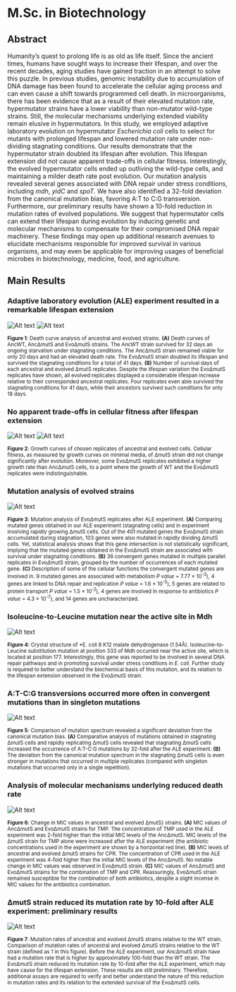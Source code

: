 # M.Sc. in Biotechnology

## Abstract

Humanity’s quest to prolong life is as old as life itself. Since the ancient times, humans have sought ways to increase their lifespan, and over the recent decades, aging studies have gained traction in an attempt to solve this puzzle. In previous studies, genomic instability due to accumulation of DNA damage has been found to accelerate the cellular aging process and can even cause a shift towards programmed cell death. In microorganisms, there has been evidence that as a result of their elevated mutation rate, hypermutator strains have a lower viability than non-mutator wild-type strains. Still, the molecular mechanisms underlying extended viability remain elusive in hypermutators. In this study, we employed adaptive laboratory evolution on hypermutator _Escherichia coli_ cells to select for mutants with prolonged lifespan and lowered mutation rate under non-dividing stagnating conditions. Our results demonstrate that the hypermutator strain doubled its lifespan after evolution. This lifespan extension did not cause apparent trade-offs in cellular fitness. Interestingly, the evolved hypermutator cells ended up outliving the wild-type cells, and maintaining a milder death rate post evolution. Our mutation analysis revealed several genes associated with DNA repair under stress conditions, including _mdh_, _yidC_ and _spoT_. We have also identified a 32-fold deviation from the canonical mutation bias, favoring A:T to C:G transversion. Furthermore, our preliminary results have shown a 10-fold reduction in mutation rates of evolved populations. We suggest that hypermutator cells can extend their lifespan during evolution by inducing genetic and molecular mechanisms to compensate for their compromised DNA repair machinery. These findings may open up additional research avenues to elucidate mechanisms responsible for improved survival in various organisms, and may even be applicable for improving usages of beneficial microbes in biotechnology, medicine, food, and agriculture.

## Main Results

### Adaptive laboratory evolution (ALE) experiment resulted in a remarkable lifespan extension

![Alt text](Figures/1.1_Death_curve_final.png)
![Alt text](Figures/1.2_Bar_graph_for_dmuts_anc_vs_evo_cols_for_lifespan_final.png)

<sub>**Figure 1**: Death curve analysis of ancestral and evolved strains.
**(A)** Death curves of AncWT, Anc&Delta;mutS and Evo&Delta;mutS strains. The AncWT strain survived for 32 days an ongoing starvation under stagnating conditions. The Anc&Delta;mutS strain remained viable for only 20 days and had an elevated death rate. The Evo&Delta;mutS strain doubled its lifespan and survived the stagnating conditions for a total of 41 days. **(B)** Number of survival days of each ancestral and evolved &Delta;mutS replicates. Despite the lifespan variation the Evo&Delta;mutS replicates have shown, all evolved replicates displayed a considerable lifespan increase relative to their corresponded ancestral replicates. Four replicates even able survived the stagnating conditions for 41 days, while their ancestors survived such conditions for only 18 days. </sub>

### No apparent trade-offs in cellular fitness after lifespan extension

![Alt text](Figures/2.1_Rep_4_Rep_5_final.png)
![Alt text](Figures/2.2_Rep_6_Rep_10_final.png)

<sub> **Figure 2**: Growth curves of chosen replicates of ancestral and evolved cells.
Cellular fitness, as measured by growth curves on minimal media, of &Delta;mutS strain did not change significantly after evolution. Moreover, some Evo&Delta;mutS replicates exhibited a higher growth rate than Anc&Delta;mutS cells, to a point where the growth of WT and the Evo$\Delta$mutS replicates were indistinguishable. </sub>

### Mutation analysis of evolved strains

![Alt text](Figures/3_271022_new_new_muts_all_fis_combined_final.png)

<sub> **Figure 3**: Mutation analysis of Evo$\Delta$mutS replicates after ALE experiment.
**(A)** Comparing mutated genes obtained in our ALE experiment (stagnating cells) and in experiment involving rapidly growing &Delta;mutS cells. Out of the 401 mutated genes the Evo&Delta;mutS strain accumulated during stagnation, 103 genes were also mutated in rapidly dividing &Delta;mutS cells. Yet, statistical analysis shows that this gene intersection is not statistically significant, implying that the mutated genes obtained in the Evo&Delta;mutS strain are associated with survival under stagnating conditions. **(B)** 36 convergent genes mutated in multiple parallel replicates in Evo$\Delta$mutS strain, grouped by the number of occurrences of each mutated gene. **(C)** Description of some of the cellular functions the convergent mutated genes are involved in. 9 mutated genes are associated with metabolism _P value_ = 7.77 &times; 10<sup>-3</sup>), 4 genes are linked to DNA repair and replication _P value_ = 1.6 &times; 10<sup>-5</sup>), 5 genes are related to protein transport _P value_ = 1.5 &times; 10<sup>-2</sup>), 4 genes are involved in response to antibiotics _P value_ = 4.3 &times; 10<sup>-7</sup>), and 14 genes are uncharacterized.

 </sub>

### Isoleucine-to-Leucine mutation near the active site in Mdh

![Alt text](Figures/4_mdh%20sturcture%20fig%20-%20white%20background%203.png)

<sub> **Figure 4**: Crystal structure of \*E. coli
8 K12 malate dehydrogenase (1.54Å).
Isoleucine-to-Leucine substitution mutation at position 333 of Mdh occurred near the active site, which is located at position 177. Interestingly, this gene was reported to be involved in several DNA repair pathways and in promoting survival under stress conditions in _E. coli_. Further study is required to better understand the biochemical basis of this mutation, and its relation to the lifespan extension observed in the Evo&Delta;mutS strain.

</sub>

### A:T-C:G transversions occurred more often in convergent mutations than in singleton mutations

![Alt text](Figures/5_201122_mutation_bias_for_presentation_3.png)

<sub> **Figure 5**: Comparison of mutation spectrum revealed a significant deviation from the canonical mutation bias.
**(A)** Comparative analysis of mutations obtained in stagnating &Delta;mutS cells and rapidly replicating &Delta;mutS cells revealed that stagnating &Delta;mutS cells increased the occurrence of A:T-C:G mutations by 32-fold after the ALE experiment. **(B)** The deviation from the canonical mutation spectrum in the stagnating &Delta;mutS cells is even stronger in mutations that occurred in multiple replicates (compared with singleton mutations that occurred only in a single repetition).

</sub>

### Analysis of molecular mechanisms underlying reduced death rate

![Alt text](Figures/6_271022_new_new_MIC_anc_vs_evo_final_.png)

<sub> **Figure 6**: Change in MIC values in ancestral and evolved &Delta;mutS} strains.
**(A)** MIC values of Anc&Delta;mutS and Evo&Delta;mutS strains for TMP. The concentration of TMP used in the ALE experiment was 2-fold higher than the initial MIC levels of the Anc&Delta;mutS. MIC levels of the &Delta;mutS strain for TMP alone were increased after the ALE experiment (the antibiotic concentrations used in the experiment are shown by a horizontal red line). **(B)** MIC levels of ancestral and evolved &Delta;mutS strains for CPR. The concentration of CPR used in the ALE experiment was 4-fold higher than the initial MIC levels of the Anc&Delta;mutS. No notable change in MIC values was observed in Evo&Delta;mutS strain.
**(C)** MIC values of Anc&Delta;mutS and Evo&Delta;mutS strains for the combination of TMP and CPR. Reassuringly, Evo&Delta;mutS strain remained susceptible for the combination of both antibiotics, despite a slight incense in MIC values for the antibiotics combination.
</sub>

### &Delta;mutS strain reduced its mutation rate by 10-fold after ALE experiment: preliminary results

![Alt text](Figures/7_201122_mutation_rate_relative_to%20WT.png)

<sub> **Figure 7**: Mutation rates of ancestral and evolved &Delta;mutS strains relative to the WT strain.
Comparison of mutation rates of ancestral and evolved &Delta;mutS strains relative to the WT strain (defined as 1 in this figure). Before the ALE experiment, our Anc&Delta;mutS strain have had a mutation rate that is higher by approximately 100-fold than the WT strain. The Evo&Delta;mutS strain reduced its mutation rate by 10-fold after the ALE experiment, which may have cause for the lifespan extension. These results are still preliminary. Therefore, additional assays are required to verify and better understand the nature of this reduction in mutation rates and its relation to the extended survival of the Evo&Delta;mutS cells.

</sub>
